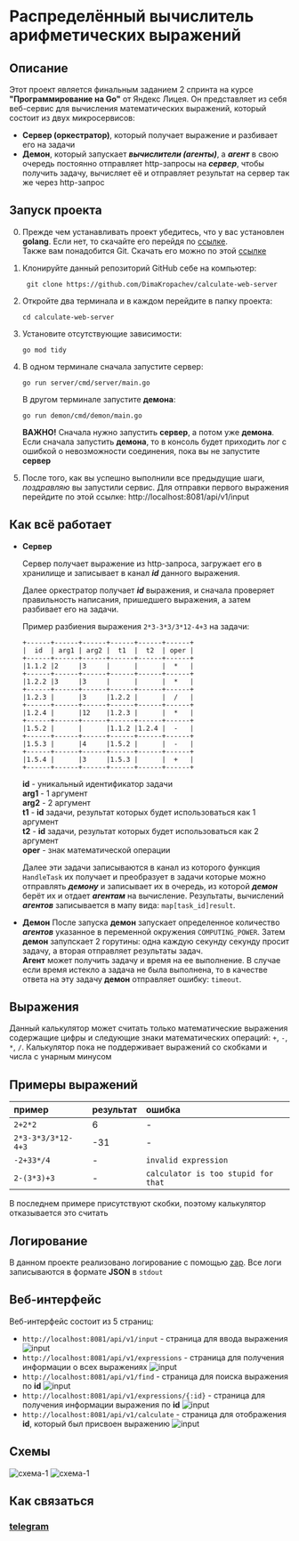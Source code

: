 # Распределённый вычислитель арифметических выражений

## Описание

Этот проект является финальным заданием 2 спринта на курсе **"Программирование на Go"** от Яндекс Лицея. Он представляет из себя веб-сервис для вычисления математических выражений, который состоит из двух микросервисов:

- **Сервер (оркестратор)**, который получает выражение и разбивает его на задачи
- **Демон**, который запускает **_вычислители (агенты)_**, а **_агент_** в свою очередь постоянно отправляет http-запросы на **_сервер_**, чтобы получить задачу, вычисляет её и отправляет результат на сервер так же через http-запрос

## Запуск проекта

0. Прежде чем устанавливать проект убедитесь, что у вас установлен **golang**. Если нет, то скачайте его перейдя по <a href="https://go.dev/dl/">ссылке</a>.<br>Также вам понадобится Git. Скачать его можно по этой <a href="https://git-scm.com/downloads">ссылке</a>
1. Клонируйте данный репозиторий GitHub себе на компьютер:
   ```git
    git clone https://github.com/DimaKropachev/calculate-web-server
   ```
2. Откройте два терминала и в каждом перейдите в папку проекта:
   ```
   cd calculate-web-server
   ```
3. Установите отсутствующие зависимости:
    ```
    go mod tidy
    ```
4. В одном терминале сначала запустите сервер:

   ```
   go run server/cmd/server/main.go
   ```

   В другом терминале запустите **демона**:

   ```
   go run demon/cmd/demon/main.go
   ```

   **ВАЖНО!**
   Сначала нужно запустить **сервер**, а потом уже **демона**. Если сначала запустить **демона**, то в консоль будет приходить лог с ошибкой о невозможности соединения, пока вы не запустите **сервер**

5. После того, как вы успешно выполнили все предыдущие шаги, *поздравляю* вы запустили сервис. Для отправки первого выражения перейдите по этой ссылке: http://localhost:8081/api/v1/input

## Как всё работает

- **Сервер**

  Сервер получает выражение из http-запроса, загружает его в хранилище и записывает в канал ***id*** данного выражения. 

  Далее оркестратор получает ***id*** выражения, и сначала проверяет правильность написания, пришедшего выражения, а затем разбивает его на задачи.

  Пример разбиения выражения `2*3-3*3/3*12-4+3` на задачи:

  ```
  +------+------+------+------+------+------+
  |  id  | arg1 | arg2 |  t1  |  t2  | oper |
  +------+------+------+------+------+------+
  |1.1.2 |2     |3     |      |      |  *   |
  +------+------+------+------+------+------+
  |1.2.2 |3     |3     |      |      |  *   |
  +------+------+------+------+------+------+
  |1.2.3 |      |3     |1.2.2 |      |  /   |
  +------+------+------+------+------+------+
  |1.2.4 |      |12    |1.2.3 |      |  *   |
  +------+------+------+------+------+------+
  |1.5.2 |      |      |1.1.2 |1.2.4 |  -   |
  +------+------+------+------+------+------+
  |1.5.3 |      |4     |1.5.2 |      |  -   |
  +------+------+------+------+------+------+
  |1.5.4 |      |3     |1.5.3 |      |  +   |
  +------+------+------+------+------+------+
  ```
  **id** - уникальный идентификатор задачи<br>
  **arg1** - 1 аргумент<br>
  **arg2** - 2 аргумент<br>
  **t1** - **id** задачи, результат которых будет использоваться как 1 аргумент<br>
  **t2** - **id** задачи, результат которых будет использоваться как 2 аргумент<br>
  **oper** - знак математической операции

  Далее эти задачи записываются в канал из которого функция `HandleTask` их получает и преобразует в задачи которые можно отправлять ***демону*** и записывает их в очередь, из которой ***демон*** берёт их и отдает ***агентам*** на вычисление. Результаты, вычислений ***агентов*** записывается в мапу вида: `map[task_id]result`.
- **Демон**
  После запуска **демон** запускает определенное количество ***агентов*** указанное в переменной окружения `COMPUTING_POWER`. Затем **демон** запупскает 2 горутины: одна каждую секунду секунду просит задачу, а вторая отправляет результаты задач.<br>
  **Агент** может получить задачу и время на ее выполнение. В случае если время истекло а задача не была выполнена, то в качестве ответа на эту задачу **демон** отправляет ошибку: `timeout`. 

## Выражения

Данный калькулятор может считать только математические выражения содержащие цифры и следующие знаки математических операций: `+`, `-`, `*`, `/`. Калькулятор пока не поддерживает выражений со скобками и числа с унарным минусом

## Примеры выражений

|пример|результат|ошибка|
|:-----|:--------|:-----|
|`2+2*2`|6|-|
|`2*3-3*3/3*12-4+3`|-31|-|
|`-2+33*/4`|-|`invalid expression`|
|`2-(3*3)+3`|-|`calculator is too stupid for that`|

В последнем примере присутствуют скобки, поэтому калькулятор отказывается это считать 

## Логирование
 
В данном проекте реализовано логирование с помощью [zap](https://pkg.go.dev/go.uber.org/zap). Все логи записываются в формате **JSON** в `stdout`

## Веб-интерфейс

Веб-интерфейс состоит из 5 страниц:
  - `http://localhost:8081/api/v1/input` - страница для ввода выражения
  ![input](./schemes/web/input.png)
  - `http://localhost:8081/api/v1/expressions` - страница для получения информации о всех выражениях
  ![input](./schemes/web/expressions.png)
  - `http://localhost:8081/api/v1/find` - страница для поиска выражения по **id**
  ![input](./schemes/web/find.png)
  - `http://localhost:8081/api/v1/expressions/{:id}` - страница для получения информации выражения по **id**
  ![input](./schemes/web/expression.png)
  - `http://localhost:8081/api/v1/calculate` - страница для отображения **id**, который был присвоен выражению
  ![input](./schemes/web/calculate.png)

## Схемы

  ![схема-1](./schemes/схема-1.png)
  ![схема-1](./schemes/схема-2.png)


## Как связаться

### [telegram](https://t.me/skimnstr)